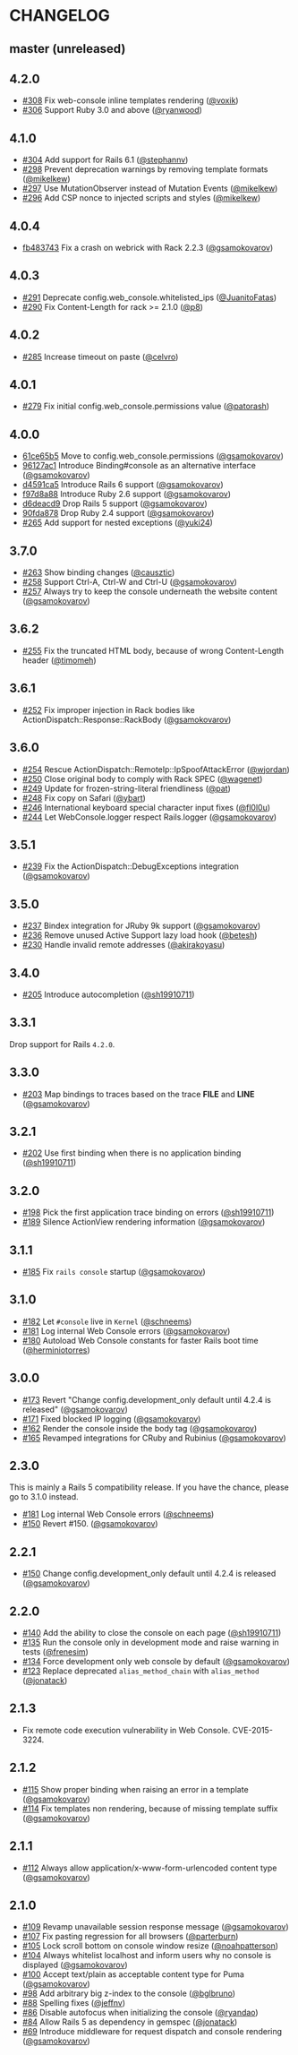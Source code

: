 # CHANGELOG

## master (unreleased)

## 4.2.0

* [#308](https://github.com/rails/web-console/pull/308) Fix web-console inline templates rendering ([@voxik])
* [#306](https://github.com/rails/web-console/pull/306) Support Ruby 3.0 and above ([@ryanwood])

## 4.1.0

* [#304](https://github.com/rails/web-console/pull/304) Add support for Rails 6.1 ([@stephannv])
* [#298](https://github.com/rails/web-console/pull/298) Prevent deprecation warnings by removing template formats ([@mikelkew])
* [#297](https://github.com/rails/web-console/pull/297) Use MutationObserver instead of Mutation Events ([@mikelkew])
* [#296](https://github.com/rails/web-console/pull/296) Add CSP nonce to injected scripts and styles ([@mikelkew])

## 4.0.4

* [fb483743](https://github.com/rails/web-console/commit/fb483743a6a2a4168cdc0b2e03f48fc393991b73) Fix a crash on webrick with Rack 2.2.3 ([@gsamokovarov])

## 4.0.3

* [#291](https://github.com/rails/web-console/pull/291) Deprecate config.web_console.whitelisted_ips ([@JuanitoFatas])
* [#290](https://github.com/rails/web-console/pull/290) Fix Content-Length for rack >= 2.1.0 ([@p8])

## 4.0.2

* [#285](https://github.com/rails/web-console/pull/285) Increase timeout on paste ([@celvro])

## 4.0.1

* [#279](https://github.com/rails/web-console/pull/279) Fix initial config.web_console.permissions value ([@patorash])

## 4.0.0

* [61ce65b5](https://github.com/rails/web-console/commit/61ce65b599f56809de1bd8da6590a80acbd92017) Move to config.web_console.permissions ([@gsamokovarov])
* [96127ac1](https://github.com/rails/web-console/commit/96127aac143e1e653fffdc4bb65e1ce0b5ff342d) Introduce Binding#console as an alternative interface ([@gsamokovarov])
* [d4591ca5](https://github.com/rails/web-console/commit/d4591ca5396ed15a08818f3da11134852a485b27) Introduce Rails 6 support ([@gsamokovarov])
* [f97d8a88](https://github.com/rails/web-console/commit/f97d8a889a38366485e5c5e8985995c19bf61d13) Introduce Ruby 2.6 support ([@gsamokovarov])
* [d6deacd9](https://github.com/rails/web-console/commit/d6deacd9d5fcaabf3e3051d6985b53f924f86956) Drop Rails 5 support ([@gsamokovarov])
* [90fda878](https://github.com/rails/web-console/commit/90fda8789d402f05647c18f8cdf8e5c3d01692dd) Drop Ruby 2.4 support ([@gsamokovarov])
* [#265](https://github.com/rails/web-console/pull/265) Add support for nested exceptions ([@yuki24])

## 3.7.0

* [#263](https://github.com/rails/web-console/pull/263) Show binding changes ([@causztic])
* [#258](https://github.com/rails/web-console/pull/258) Support Ctrl-A, Ctrl-W and Ctrl-U ([@gsamokovarov])
* [#257](https://github.com/rails/web-console/pull/257) Always try to keep the console underneath the website content ([@gsamokovarov])

## 3.6.2

* [#255](https://github.com/rails/web-console/pull/255) Fix the truncated HTML body, because of wrong Content-Length header ([@timomeh])

## 3.6.1

* [#252](https://github.com/rails/web-console/pull/252) Fix improper injection in Rack bodies like ActionDispatch::Response::RackBody ([@gsamokovarov])

## 3.6.0

* [#254](https://github.com/rails/web-console/pull/254) Rescue ActionDispatch::RemoteIp::IpSpoofAttackError ([@wjordan])
* [#250](https://github.com/rails/web-console/pull/250) Close original body to comply with Rack SPEC ([@wagenet])
* [#249](https://github.com/rails/web-console/pull/249) Update for frozen-string-literal friendliness ([@pat])
* [#248](https://github.com/rails/web-console/pull/248) Fix copy on Safari ([@ybart])
* [#246](https://github.com/rails/web-console/pull/246) International keyboard special character input fixes ([@fl0l0u])
* [#244](https://github.com/rails/web-console/pull/244) Let WebConsole.logger respect Rails.logger ([@gsamokovarov])

## 3.5.1

* [#239](https://github.com/rails/web-console/pull/239) Fix the ActionDispatch::DebugExceptions integration ([@gsamokovarov])

## 3.5.0

* [#237](https://github.com/rails/web-console/pull/237) Bindex integration for JRuby 9k support ([@gsamokovarov])
* [#236](https://github.com/rails/web-console/pull/236) Remove unused Active Support lazy load hook ([@betesh])
* [#230](https://github.com/rails/web-console/pull/230) Handle invalid remote addresses ([@akirakoyasu])

## 3.4.0

* [#205](https://github.com/rails/web-console/pull/205) Introduce autocompletion ([@sh19910711])

## 3.3.1

Drop support for Rails `4.2.0`.

## 3.3.0

* [#203](https://github.com/rails/web-console/pull/203) Map bindings to traces based on the trace __FILE__ and __LINE__ ([@gsamokovarov])

## 3.2.1

* [#202](https://github.com/rails/web-console/pull/202) Use first binding when there is no application binding ([@sh19910711])

## 3.2.0

* [#198](https://github.com/rails/web-console/pull/198) Pick the first application trace binding on errors ([@sh19910711])
* [#189](https://github.com/rails/web-console/pull/189) Silence ActionView rendering information ([@gsamokovarov])

## 3.1.1

* [#185](https://github.com/rails/web-console/pull/185) Fix `rails console` startup ([@gsamokovarov])

## 3.1.0

* [#182](https://github.com/rails/web-console/pull/182) Let `#console` live in `Kernel` ([@schneems])
* [#181](https://github.com/rails/web-console/pull/181) Log internal Web Console errors ([@gsamokovarov])
* [#180](https://github.com/rails/web-console/pull/180) Autoload Web Console constants for faster Rails boot time ([@herminiotorres])

## 3.0.0

* [#173](https://github.com/rails/web-console/pull/173) Revert "Change config.development_only default until 4.2.4 is released" ([@gsamokovarov])
* [#171](https://github.com/rails/web-console/pull/171) Fixed blocked IP logging ([@gsamokovarov])
* [#162](https://github.com/rails/web-console/pull/162) Render the console inside the body tag ([@gsamokovarov])
* [#165](https://github.com/rails/web-console/pull/165) Revamped integrations for CRuby and Rubinius ([@gsamokovarov])

## 2.3.0

This is mainly a Rails 5 compatibility release. If you have the chance, please
go to 3.1.0 instead.

* [#181](https://github.com/rails/web-console/pull/181) Log internal Web Console errors ([@schneems])
* [#150](https://github.com/rails/web-console/pull/150) Revert #150. ([@gsamokovarov])

## 2.2.1

* [#150](https://github.com/rails/web-console/pull/150) Change config.development_only default until 4.2.4 is released ([@gsamokovarov])

## 2.2.0

* [#140](https://github.com/rails/web-console/pull/140) Add the ability to close the console on each page ([@sh19910711])
* [#135](https://github.com/rails/web-console/pull/135) Run the console only in development mode and raise warning in tests ([@frenesim])
* [#134](https://github.com/rails/web-conscle/pull/134) Force development only web console by default ([@gsamokovarov])
* [#123](https://github.com/rails/web-console/pull/123) Replace deprecated `alias_method_chain` with `alias_method` ([@jonatack])

## 2.1.3

* Fix remote code execution vulnerability in Web Console. CVE-2015-3224.

## 2.1.2

* [#115](https://github.com/rails/web-console/pull/115) Show proper binding when raising an error in a template ([@gsamokovarov])
* [#114](https://github.com/rails/web-console/pull/114) Fix templates non rendering, because of missing template suffix ([@gsamokovarov])

## 2.1.1

* [#112](https://github.com/rails/web-console/pull/112) Always allow application/x-www-form-urlencoded content type ([@gsamokovarov])

## 2.1.0

* [#109](https://github.com/rails/web-console/pull/109) Revamp unavailable session response message ([@gsamokovarov])
* [#107](https://github.com/rails/web-console/pull/107) Fix pasting regression for all browsers ([@parterburn])
* [#105](https://github.com/rails/web-console/pull/105) Lock scroll bottom on console window resize ([@noahpatterson])
* [#104](https://github.com/rails/web-console/pull/104) Always whitelist localhost and inform users why no console is displayed ([@gsamokovarov])
* [#100](https://github.com/rails/web-console/pull/100) Accept text/plain as acceptable content type for Puma ([@gsamokovarov])
* [#98](https://github.com/rails/web-console/pull/98) Add arbitrary big z-index to the console ([@bglbruno])
* [#88](https://github.com/rails/web-console/pull/88) Spelling fixes ([@jeffnv])
* [#86](https://github.com/rails/web-console/pull/86) Disable autofocus when initializing the console ([@ryandao])
* [#84](https://github.com/rails/web-console/pull/84) Allow Rails 5 as dependency in gemspec ([@jonatack])
* [#69](https://github.com/rails/web-console/pull/69) Introduce middleware for request dispatch and console rendering ([@gsamokovarov])

[@stephannv]: https://github.com/stephannv
[@mikelkew]: https://github.com/mikelkew
[@jonatack]: https://github.com/jonatack
[@ryandao]: https://github.com/ryandao
[@jeffnv]: https://github.com/jeffnv
[@gsamokovarov]: https://github.com/gsamokovarov
[@bglbruno]: https://github.com/bglbruno
[@noahpatterson]: https://github.com/noahpatterson
[@parterburn]: https://github.com/parterburn
[@sh19910711]: https://github.com/sh19910711
[@frenesim]: https://github.com/frenesim
[@herminiotorres]: https://github.com/herminiotorres
[@schneems]: https://github.com/schneems
[@betesh]: https://github.com/betesh
[@akirakoyasu]: https://github.com/akirakoyasu
[@wagenet]: https://github.com/wagenet
[@wjordan]: https://github.com/wjordan
[@pat]: https://github.com/pat
[@ybart]: https://github.com/ybart
[@fl0l0u]: https://github.com/fl0l0u
[@timomeh]: https://github.com/timomeh
[@causztic]: https://github.com/causztic
[@yuki24]: https://github.com/yuki24
[@patorash]: https://github.com/patorash
[@celvro]: https://github.com/celvro
[@JuanitoFatas]: https://github.com/JuanitoFatas
[@p8]: https://github.com/p8
[@voxik]: https://github.com/voxik
[@ryanwood]: https://github.com/ryanwood
